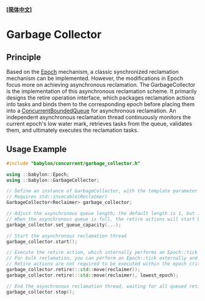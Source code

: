 **[[简体中文]](garbage_collector.zh-cn.md)**

# Garbage Collector

## Principle

Based on the [Epoch](epoch.en.md) mechanism, a classic synchronized reclamation mechanism can be implemented. However, the modifications in Epoch focus more on achieving asynchronous reclamation. The GarbageCollector is the implementation of this asynchronous reclamation scheme. It primarily designs the retire operation interface, which packages reclamation actions into tasks and binds them to the corresponding epoch before placing them into a [ConcurrentBoundedQueue](bounded_queue.en.md) for asynchronous reclamation. An independent asynchronous reclamation thread continuously monitors the current epoch's low water mark, retrieves tasks from the queue, validates them, and ultimately executes the reclamation tasks.

## Usage Example

```c++
#include "babylon/concurrent/garbage_collector.h"

using ::babylon::Epoch;
using ::babylon::GarbageCollector;

// Define an instance of GarbageCollector, with the template parameter being the type of the reclamation action instance
// Requires std::invocable(Reclaimer)
GarbageCollector<Reclaimer> garbage_collector;

// Adjust the asynchronous queue length; the default length is 1, but it usually needs to be set longer based on actual conditions
// When the asynchronous queue is full, the retire actions will start blocking until the asynchronous reclamation completes
garbage_collector.set_queue_capacity(...);

// Start the asynchronous reclamation thread
garbage_collector.start();

// Execute the retire action, which internally performs an Epoch::tick and binds the reclaimer to the queue
// For bulk reclamation, you can perform an Epoch::tick externally and pass the returned value as lowest_epoch
// Retire actions are not required to be executed within the epoch critical section; they are even encouraged to be executed outside the critical section to avoid deadlock caused by a too-short queue during blocking
garbage_collector.retire(::std::move(reclaimer));
garbage_collector.retire(::std::move(reclaimer), lowest_epoch);

// End the asynchronous reclamation thread, waiting for all queued retire tasks to complete reclamation
garbage_collector.stop();
```
